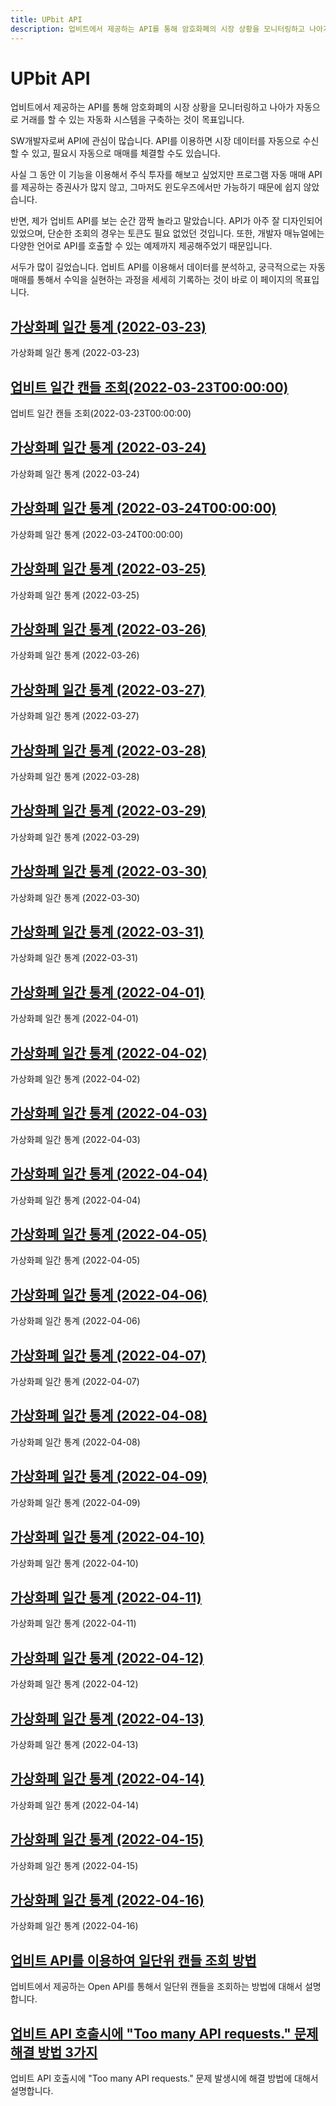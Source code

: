 ```yaml
---
title: UPbit API
description: 업비트에서 제공하는 API를 통해 암호화폐의 시장 상황을 모니터링하고 나아가 자동으로 거래를 할 수 있는 자동화 시스템을 구축하는 것이 목표입니다.
---
```



UPbit API
===


업비트에서 제공하는 API를 통해 암호화폐의 시장 상황을 모니터링하고 나아가 자동으로 거래를 할 수 있는 자동화 시스템을 구축하는 것이 목표입니다.


SW개발자로써 API에 관심이 많습니다. 
API를 이용하면 시장 데이터를 자동으로 수신할 수 있고, 
필요시 자동으로 매매를 체결할 수도 있습니다.


사실 그 동안 이 기능을 이용해서 주식 투자를 해보고 싶었지만 
프로그램 자동 매매 API를 제공하는 증권사가 많지 않고, 
그마저도 윈도우즈에서만 가능하기 때문에 쉽지 않았습니다. 


반면, 제가 업비트 API를 보는 순간 깜짝 놀라고 말았습니다. 
API가 아주 잘 디자인되어 있었으며, 단순한 조회의 경우는 토큰도 필요 없었던 것입니다. 
또한, 개발자 매뉴얼에는 다양한 언어로 API를 호출할 수 있는 예제까지 제공해주었기 때문입니다. 


서두가 많이 길었습니다. 
업비트 API를 이용해서 데이터를 분석하고, 궁극적으로는 자동 매매를 통해서 수익을 실현하는 과정을 세세히 기록하는 것이 바로 이 페이지의 목표입니다.





[가상화폐 일간 통계 (2022-03-23)](2022-03-23/index.html '가상화폐 일간 통계 (2022-03-23)')
---


가상화폐 일간 통계 (2022-03-23)


[업비트 일간 캔들 조회(2022-03-23T00:00:00)](2022-03-23daily-candle-10days.html '업비트 일간 캔들 조회(2022-03-23T00:00:00)')
---


업비트 일간 캔들 조회(2022-03-23T00:00:00)


[가상화폐 일간 통계 (2022-03-24)](2022-03-24/index.html '가상화폐 일간 통계 (2022-03-24)')
---


가상화폐 일간 통계 (2022-03-24)


[가상화폐 일간 통계 (2022-03-24T00:00:00)](2022-03-24-daily-candle-10days.html '가상화폐 일간 통계 (2022-03-24T00:00:00)')
---


가상화폐 일간 통계 (2022-03-24T00:00:00)


[가상화폐 일간 통계 (2022-03-25)](2022-03-25/index.html '가상화폐 일간 통계 (2022-03-25)')
---


가상화폐 일간 통계 (2022-03-25)


[가상화폐 일간 통계 (2022-03-26)](2022-03-26/index.html '가상화폐 일간 통계 (2022-03-26)')
---


가상화폐 일간 통계 (2022-03-26)


[가상화폐 일간 통계 (2022-03-27)](2022-03-27/index.html '가상화폐 일간 통계 (2022-03-27)')
---


가상화폐 일간 통계 (2022-03-27)


[가상화폐 일간 통계 (2022-03-28)](2022-03-28/index.html '가상화폐 일간 통계 (2022-03-28)')
---


가상화폐 일간 통계 (2022-03-28)


[가상화폐 일간 통계 (2022-03-29)](2022-03-29/index.html '가상화폐 일간 통계 (2022-03-29)')
---


가상화폐 일간 통계 (2022-03-29)


[가상화폐 일간 통계 (2022-03-30)](2022-03-30/index.html '가상화폐 일간 통계 (2022-03-30)')
---


가상화폐 일간 통계 (2022-03-30)


[가상화폐 일간 통계 (2022-03-31)](2022-03-31/index.html '가상화폐 일간 통계 (2022-03-31)')
---


가상화폐 일간 통계 (2022-03-31)


[가상화폐 일간 통계 (2022-04-01)](2022-04-01/index.html '가상화폐 일간 통계 (2022-04-01)')
---


가상화폐 일간 통계 (2022-04-01)


[가상화폐 일간 통계 (2022-04-02)](2022-04-02/index.html '가상화폐 일간 통계 (2022-04-02)')
---


가상화폐 일간 통계 (2022-04-02)


[가상화폐 일간 통계 (2022-04-03)](2022-04-03/index.html '가상화폐 일간 통계 (2022-04-03)')
---


가상화폐 일간 통계 (2022-04-03)


[가상화폐 일간 통계 (2022-04-04)](2022-04-04/index.html '가상화폐 일간 통계 (2022-04-04)')
---


가상화폐 일간 통계 (2022-04-04)


[가상화폐 일간 통계 (2022-04-05)](2022-04-05/index.html '가상화폐 일간 통계 (2022-04-05)')
---


가상화폐 일간 통계 (2022-04-05)


[가상화폐 일간 통계 (2022-04-06)](2022-04-06/index.html '가상화폐 일간 통계 (2022-04-06)')
---


가상화폐 일간 통계 (2022-04-06)


[가상화폐 일간 통계 (2022-04-07)](2022-04-07/index.html '가상화폐 일간 통계 (2022-04-07)')
---


가상화폐 일간 통계 (2022-04-07)


[가상화폐 일간 통계 (2022-04-08)](2022-04-08/index.html '가상화폐 일간 통계 (2022-04-08)')
---


가상화폐 일간 통계 (2022-04-08)


[가상화폐 일간 통계 (2022-04-09)](2022-04-09/index.html '가상화폐 일간 통계 (2022-04-09)')
---


가상화폐 일간 통계 (2022-04-09)


[가상화폐 일간 통계 (2022-04-10)](2022-04-10/index.html '가상화폐 일간 통계 (2022-04-10)')
---


가상화폐 일간 통계 (2022-04-10)


[가상화폐 일간 통계 (2022-04-11)](2022-04-11/index.html '가상화폐 일간 통계 (2022-04-11)')
---


가상화폐 일간 통계 (2022-04-11)


[가상화폐 일간 통계 (2022-04-12)](2022-04-12/index.html '가상화폐 일간 통계 (2022-04-12)')
---


가상화폐 일간 통계 (2022-04-12)


[가상화폐 일간 통계 (2022-04-13)](2022-04-13/index.html '가상화폐 일간 통계 (2022-04-13)')
---


가상화폐 일간 통계 (2022-04-13)


[가상화폐 일간 통계 (2022-04-14)](2022-04-14/index.html '가상화폐 일간 통계 (2022-04-14)')
---


가상화폐 일간 통계 (2022-04-14)


[가상화폐 일간 통계 (2022-04-15)](2022-04-15/index.html '가상화폐 일간 통계 (2022-04-15)')
---


가상화폐 일간 통계 (2022-04-15)


[가상화폐 일간 통계 (2022-04-16)](2022-04-16/index.html '가상화폐 일간 통계 (2022-04-16)')
---


가상화폐 일간 통계 (2022-04-16)


[업비트 API를 이용하여 일단위 캔들 조회 방법](UPbit-API-daily-candle-query.html '업비트에서 제공하는 Open API를 통해서 일단위 캔들을 조회하는 방법에 대해서 설명합니다.')
---


업비트에서 제공하는 Open API를 통해서 일단위 캔들을 조회하는 방법에 대해서 설명합니다.


[업비트 API 호출시에 "Too many API requests." 문제 해결 방법 3가지](UPbit-Too-many-API-requests.html '업비트 API 호출시에 "Too many API requests." 문제 발생시에 해결 방법에 대해서 설명합니다.')
---


업비트 API 호출시에 "Too many API requests." 문제 발생시에 해결 방법에 대해서 설명합니다.
